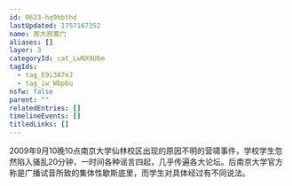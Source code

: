 ```yaml
---
id: 0633-hq9hbthd
lastUpdated: 1757167352
name: 南大寂寞门
aliases: []
layer: 3
categoryId: cat_LwNX9U6m
tagIds:
  - tag_E9i3A7eJ
  - tag_iw_Wbpbu
nsfw: false
parent: ""
relatedEntries: []
timelineEvents: []
titledLinks: []
---
```


2009年9月10晚10点南京大学仙林校区出现的原因不明的营啸事件，学校学生忽然陷入骚乱20分钟，一时间各种谣言四起，几乎传遍各大论坛。后南京大学官方称是广播试音所致的集体性歇斯底里，而学生对具体经过有不同说法。